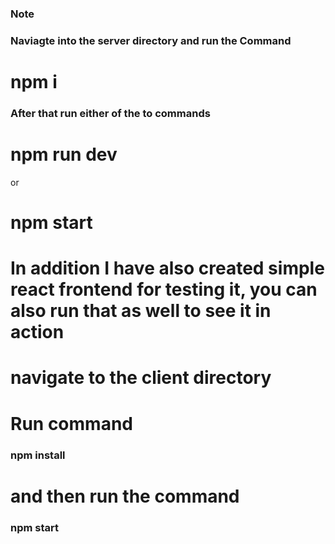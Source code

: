 ### Note

### Naviagte into the server directory and run the Command
# npm i

### After that run either of the to commands

# npm run dev 
or
# npm start

# In addition I have also created simple react frontend for testing it, you can also run that as well to see it in action

# navigate to the client directory

# Run command

### npm install

# and then run the command

### npm start

